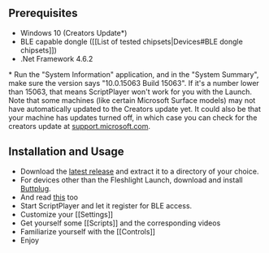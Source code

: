 ## Prerequisites

* Windows 10 (Creators Update*)
* BLE capable dongle ([[List of tested chipsets|Devices#BLE dongle chipsets]])
* .Net Framework 4.6.2

\* Run the "System Information" application, and in the "System Summary", make sure the version says "10.0.15063 Build 15063". If it's a number lower than 15063, that means ScriptPlayer won't work for you with the Launch. Note that some machines (like certain Microsoft Surface models) may not have automatically updated to the Creators update yet. It could also be that your machine has updates turned off, in which case you can check for the creators update at [support.microsoft.com](https://support.microsoft.com/en-us/instantanswers/d4efb316-79f0-1aa1-9ef3-dcada78f3fa0/get-the-windows-10-creators-update).

## Installation and Usage

* Download the [latest release](https://github.com/FredTungsten/ScriptPlayer/releases) and extract it to a directory of your choice.
* For devices other than the Fleshlight Launch, download and install [Buttplug](https://ci.appveyor.com/api/buildjobs/m2um3qsl4t2rlbc1/artifacts/Buttplug-Release-0.0.0.421-installer.exe).
* And read [this](https://metafetish.club/t/using-buttplug-with-scriptplayer/68) too
* Start ScriptPlayer and let it register for BLE access.
* Customize your [[Settings]]
* Get yourself some [[Scripts]] and the corresponding videos
* Familiarize yourself with the [[Controls]]
* Enjoy